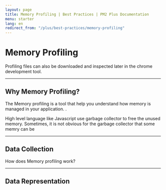 ```yaml
---
layout: page
title: Memory Profiling | Best Practices | PM2 Plus Documentation
menu: starter
lang: en
redirect_from: "/plus/best-practices/memory-profiling"
---
```


# Memory Profiling

Profiling files can also be downloaded and inspected later in the chrome development tool.

---

## Why Memory Profiling?

The Memory profiling is a tool that help you understand how memory is managed in your application. .

High level language like Javascript use garbage collector to free the unused memory. Sometimes, it is not obvious for the garbage collector that some memry can be 

---

## Data Collection

How does Memory profiling work?


---

## Data Representation